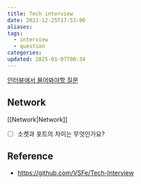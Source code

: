 ```yaml
---
title: Tech interview
date: 2022-12-25T17:53:00
aliases: 
tags:
  - interview
  - question
categories: 
updated: 2025-01-07T00:34
---
```


[인터뷰에서 물어봐야할 질문](https://okky.kr/articles/1374725)

## Network

[[Network|Network]]

- [ ] 소켓과 포트의 차이는 무엇인가요?

## Reference

- https://github.com/VSFe/Tech-Interview
